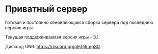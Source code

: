 # Приватный сервер
Готовая и постоянно обновляющаяся сборка сервера под последнею версию игры.

Текущая поддерживаемая версия игры - 3.1.

Дискорд GNR: https://discord.gg/p9jGj6mgSD
